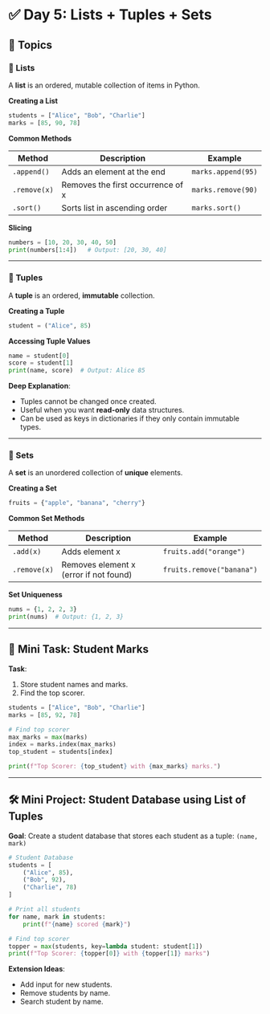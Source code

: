 # ✅ Day 5: Lists + Tuples + Sets

## 📘 Topics

### 🔹 Lists
A **list** is an ordered, mutable collection of items in Python.

**Creating a List**
```python
students = ["Alice", "Bob", "Charlie"]
marks = [85, 90, 78]
````

**Common Methods**

| Method       | Description                       | Example            |
| ------------ | --------------------------------- | ------------------ |
| `.append()`  | Adds an element at the end        | `marks.append(95)` |
| `.remove(x)` | Removes the first occurrence of x | `marks.remove(90)` |
| `.sort()`    | Sorts list in ascending order     | `marks.sort()`     |

**Slicing**

```python
numbers = [10, 20, 30, 40, 50]
print(numbers[1:4])   # Output: [20, 30, 40]
```

---

### 🔸 Tuples

A **tuple** is an ordered, **immutable** collection.

**Creating a Tuple**

```python
student = ("Alice", 85)
```

**Accessing Tuple Values**

```python
name = student[0]
score = student[1]
print(name, score)  # Output: Alice 85
```

**Deep Explanation**:

* Tuples cannot be changed once created.
* Useful when you want **read-only** data structures.
* Can be used as keys in dictionaries if they only contain immutable types.

---

### 🔸 Sets

A **set** is an unordered collection of **unique** elements.

**Creating a Set**

```python
fruits = {"apple", "banana", "cherry"}
```

**Common Set Methods**

| Method       | Description                            | Example                   |
| ------------ | -------------------------------------- | ------------------------- |
| `.add(x)`    | Adds element x                         | `fruits.add("orange")`    |
| `.remove(x)` | Removes element x (error if not found) | `fruits.remove("banana")` |

**Set Uniqueness**

```python
nums = {1, 2, 2, 3}
print(nums)  # Output: {1, 2, 3}
```

---

## 🧠 Mini Task: Student Marks

**Task**:

1. Store student names and marks.
2. Find the top scorer.

```python
students = ["Alice", "Bob", "Charlie"]
marks = [85, 92, 78]

# Find top scorer
max_marks = max(marks)
index = marks.index(max_marks)
top_student = students[index]

print(f"Top Scorer: {top_student} with {max_marks} marks.")
```

---

## 🛠️ Mini Project: Student Database using List of Tuples

**Goal**: Create a student database that stores each student as a tuple: `(name, mark)`

```python
# Student Database
students = [
    ("Alice", 85),
    ("Bob", 92),
    ("Charlie", 78)
]

# Print all students
for name, mark in students:
    print(f"{name} scored {mark}")

# Find top scorer
topper = max(students, key=lambda student: student[1])
print(f"Top Scorer: {topper[0]} with {topper[1]} marks")
```

**Extension Ideas**:

* Add input for new students.
* Remove students by name.
* Search student by name. 
